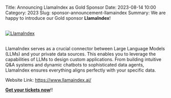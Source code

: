 Title: Announcing LlamaIndex as Gold Sponsor
Date: 2023-08-14 10:00
Category: 2023
Slug: sponsor-announcement-llamaindex
Summary: We are happy to introduce our Gold sponsor **LlamaIndex**!

<!-- PELICAN_END_SUMMARY -->
<br>
<div class="text-center">
  <a href="https://www.llamaindex.ai/" target="_blank">
    <img src="{static}/images/sponsors/llamaindex.png" alt="LlamaIndex" class="img-fluid responsive-image">
  </a>
</div>
<br>

LlamaIndex serves as a crucial connector between Large Language Models (LLMs) and your private data sources. This enables you to leverage the capabilities of LLMs to design custom applications. From building intuitive Q&A systems and dynamic chatbots to sophisticated data agents, LlamaIndex ensures everything aligns perfectly with your specific data.

Website Link: <a href="https://www.llamaindex.ai/" target="_blank">https://www.llamaindex.ai/</a>

**[Get your tickets now](https://konfhub.com/pyconindia2023#tickets)**!!
